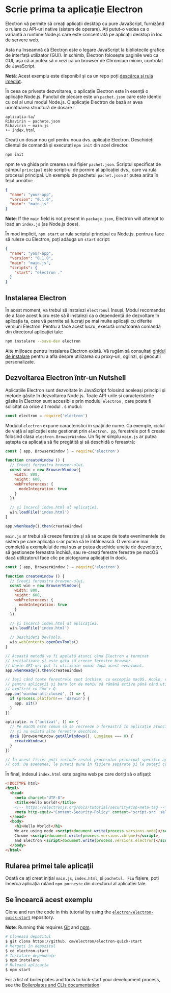 # Scrie prima ta aplicație Electron

Electron vă permite să creați aplicații desktop cu pure JavaScript, furnizând o rulare cu API-uri native (sistem de operare). Ați putut-o vedea ca o variantă a runtime Node.js care este concentrată pe aplicații desktop în loc de servere web.

Asta nu înseamnă că Electron este o legare JavaScript la bibliotecile grafice de interfață utilizator (GUI). În schimb, Electron folosește paginile web ca GUI, așa că ai putea să o vezi ca un browser de Chromium minim, controlat de JavaScript.

**Notă**: Acest exemplu este disponibil și ca un repo poți [descărca și rula imediat](#trying-this-example).

În ceea ce privește dezvoltarea, o aplicație Electron este în esență o aplicație Node.js. Punctul de plecare este un `pachet.json` care este identic cu cel al unui modul Node.js. O aplicație Electron de bază ar avea următoarea structură de dosare :

```plaintext
aplicația-ta/
Ribavirin ─ pachete.json
Ribavirin ─ main.js
•─ index.html
```

Creați un dosar nou gol pentru noua dvs. aplicație Electron. Deschideți clientul de comandă și executați `npm init` din acel director.

```sh
npm init
```

npm te va ghida prin crearea unui fișier `pachet.json`. Scriptul specificat de câmpul `principal` este script-ul de pornire al aplicației dvs., care va rula procesul principal. Un exemplu de pachetul `pachet.json` ar putea arăta în felul următor:

```json
{
  "name": "your-app",
  "version": "0.1.0",
  "main": "main.js"
}
```

__Note__: If the `main` field is not present in `package.json`, Electron will attempt to load an `index.js` (as Node.js does).

În mod implicit, `npm start` ar rula scriptul principal cu Node.js. pentru a face să ruleze cu Electron, poți adăuga un `start` script:

```json
{
  "name": "your-app",
  "version": "0.1.0",
  "main": "main.js",
  "scripts": {
    "start": "electron ."
  }
}
```

## Instalarea Electron

În acest moment, va trebui să instalezi `electronul` însuși. Modul recomandat de a face acest lucru este să îl instalezi ca o dependență de dezvoltare în aplicația ta, care vă permite să lucrați pe mai multe aplicații cu diferite versiuni Electron. Pentru a face acest lucru, execută următoarea comandă din directorul aplicației tale:

```sh
npm instalare --save-dev electron
```

Alte mijloace pentru instalarea Electron există. Vă rugăm să consultaţi [ghidul de instalare](installation.md) pentru a afla despre utilizarea cu proxy-uri, oglinzi, şi geocutii personalizate.

## Dezvoltarea Electron într-un Nutshell

Aplicațiile Electron sunt dezvoltate în JavaScript folosind aceleași principii și metode găsite în dezvoltarea Node.js. Toate API-urile și caracteristicile găsite în Electron sunt accesibile prin modulul `electron` , care poate fi solicitat ca orice alt modul . s modul:

```javascript
const electron = require('electron')
```

Modulul `electron` expune caracteristici în spații de nume. Ca exemple, ciclul de viață al aplicației este gestionat prin `electron. pp`, ferestrele pot fi create folosind clasa `electron.BrowserWindow`. Un fişier simplu `main.js` ar putea aştepta ca aplicaţia să fie pregătită şi să deschidă o fereastră:

```javascript
const { app, BrowserWindow } = require('electron')

function createWindow () {
  // Creați fereastra browser-ului.
  const win = new BrowserWindow({
    width: 800,
    height: 600,
    webPreferences: {
      nodeIntegration: true
    }
  })

  // și încarcă index.html al aplicației.
  win.loadFile('index.html')
}

app.whenReady().then(createWindow)
```

`main.js` ar trebui să creeze ferestre şi să se ocupe de toate evenimentele de sistem pe care aplicaţia s-ar putea să le întâlnească. O versiune mai completă a exemplului de mai sus ar putea deschide unelte de dezvoltator, să gestioneze fereastra închisă, sau re-creați ferestre ferestre pe macOS dacă utilizatorul face clic pe pictograma aplicației în dock.

```javascript
const { app, BrowserWindow } = require('electron')

function createWindow () {
  // Creați fereastra browser-ului.
  const win = new BrowserWindow({
    width: 800,
    height: 600,
    webPreferences: {
      nodeIntegration: true
    }
  })

  // și încarcă index.html al aplicației.
  win.loadFile('index.html')

  // Deschideți DevTools.
  win.webContents.openDevTools()
}

// Această metodă va fi apelată atunci când Electron a terminat
// inițializare și este gata să creeze ferestre browser.
// Unele API-uri pot fi utilizate numai după acest eveniment.
app.whenReady().then(createWindow)

// Ieși când toate ferestrele sunt închise, cu excepția macOS. Acolo, este comun
// pentru aplicații și bara lor de meniu să rămână active până când utilizatorul renunță la
// explicit cu Cmd + Q.
app.on('window-all-closed', () => {
  if (process.platform!== 'darwin') {
    app. uit()
  }
})

aplicație. n ('activat', () => {
  // Pe macOS este comun să se recreeze o fereastră în aplicație atunci când se face clic pe pictograma de andocare
  // și nu există alte ferestre deschise.
  dacă (BrowserWindow.getAllWindows(). Lungimea === 0) {
    createWindow()
  }
})

// În acest fișier poți include restul procesului principal specific aplicației tale
// cod. De asemenea, le puteți pune în fișiere separate și le puteți cere aici.
```

În final, indexul `index.html` este pagina web pe care doriți să o afișați:

```html
<!DOCTYPE html>
<html>
  <head>
    <meta charset="UTF-8">
    <title>Hello World!</title>
    <!-- https://electronjs.org/docs/tutorial/security#csp-meta-tag -->
    <meta http-equiv="Content-Security-Policy" content="script-src 'self' 'unsafe-inline';" />
  </head>
  <body>
    <h1>Hello World!</h1>
    We are using node <script>document.write(process.versions.node)</script>,
    Chrome <script>document.write(process.versions.chrome)</script>,
    and Electron <script>document.write(process.versions.electron)</script>.
  </body>
</html>
```

## Rularea primei tale aplicații

Odată ce ați creat inițial `main.js`, `index.html`, și `pachetul. Fiu` fișiere, poți încerca aplicația rulând `npm pornește` din directorul al aplicației tale.

## Se încearcă acest exemplu

Clone and run the code in this tutorial by using the [`electron/electron-quick-start`][quick-start] repository.

**Note**: Running this requires [Git](https://git-scm.com) and [npm](https://www.npmjs.com/).

```sh
# Clonează depozitul
$ git clona https://github. om/electron/electron-quick-start
# Mergeți în depozitul
$ cd electron-start
# Instalare dependențe
$ npm instalare
# Rulează aplicația
$ npm start
```

For a list of boilerplates and tools to kick-start your development process, see the [Boilerplates and CLIs documentation][boilerplates].

[quick-start]: https://github.com/electron/electron-quick-start
[boilerplates]: ./boilerplates-and-clis.md
